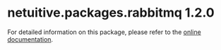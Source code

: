 # netuitive.packages.rabbitmq 1.2.0

For detailed information on this package, please refer to the [online documentation](https://hlp.app.netuitive.com/Content/Integrations/rabbitmq.htm).